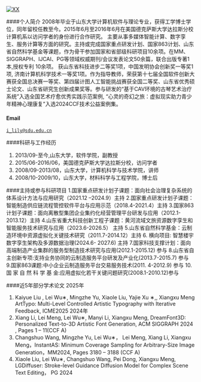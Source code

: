 [![XX](https://img.shields.io/badge/XX-github-blue?logo=github)](https://github.com/XX)

####个人简介
2008年毕业于山东大学计算机软件与理论专业，获得工学博士学位，同年留校任教至今。2015年6月至2016年6月在美国德克萨斯大学达拉斯分校计算机系以访问学者的身份进行合作研究。
主要从事多媒体智能计算、数字孪生、服务计算等方面的研究。主持或完成国家重点研发计划、国家863计划、山东省自然科学基金等课题，作为骨干参加国家和省部级科研项目10余项。在MM、SIGGRAPH、IJCAI、PG等领域权威期刊/会议发表论文50余篇，联合出版专著1本,授权专利 10余项。
获山东省科技进步二等奖1项，中国发明协会创新奖一等奖1项, 济南计算机科学技术一等奖1项。作为指导教师，荣获第十七届全国软件创新大赛获全国总决赛一等奖、第四届计图人工智能挑战赛获全国二等奖、山东省优秀硕士论文、山东省研究生创新成果奖等。参与研发的“基于CAV环境的古琴艺术治疗系统”入选全国艺术疗愈优秀实践示范案例, “心灵的奇幻之旅：虚拟现实助力青少年精神心理康复”入选2024CCF技术公益案例集。  

#### Email  
<code>i_lily@sdu.edu.cn</code>  

####科研与工作经历
1. 2013/09-至今,山东大学，软件学院，副教授
2. 2015/06-2016/06，美国德克萨斯大学达拉斯分校，访问学者
3. 2008/09-2013/08，山东大学，计算机科学与技术学院，讲师
4. 2008/10-2009/10，山东大学，材料科学与工程学院，博士后


####主持或参与科研项目
1.国家重点研发计划子课题：面向社会治理复杂系统的体系设计方法与应用研究（2021.12 –2024.9）主持
2.国家重点研发计划子课题：智能制造供应链流程管控软件平台与应用示范（2018.4-2021.4）主持
3.国家863计划子课题：面向离散型集团企业集约化经营管理平台研发与应用（2012.1-2013.12）主持
4.山东省重大科技创新工程子课题：黄河流域文旅资源数字孪生和智能服务技术研究与应用（2023.6-2026.5） 主持 
5.山东省自然科学基金：云制造环境中资源虚拟化关键技术研究（2011.7-2014.12）主持
6. 横向项目: 智慧楼宇数字孪生架构及多源数据治理(2024.6- 2027.6) 主持 
7.国家科技支撑计划：面向高端制造产业集群的服务型制造技术研究与应用(2012.1-2015.12) 参与
8.山东省自主创新专项:支持业务协同的云制造服务平台研发及产业化(2013.7-2015.7) 参与
9.国家863课题:中小企业云制造服务平台交易服务技术(2011. 4-2012.9) 参与
10.国 家 自 然 科 学 基 金:应用虚拟化若干关键问题研究(2008.1-2010.12)参与

####近5年部分学术论文
2025年
1.	Kaiyue Liu , Lei Wu∗, Mingzhe Yu, Xiaole Liu, Yajie Xu ∗,, Xiangxu Meng ArtTypo: Multi-Level Controlled Artistic Typography with Iterative Feedback, ICME2025
2024年
2.	Xiang Li, Lei Meng, Lei Wu∗, Manyi Li, Xiangxu Meng, DreamFont3D: Personalized Text-to-3D Artistic Font Generation,  ACM SIGGRAPH 2024 , Pages 1 – 11(CCF A)
3.	Changshuo Wang, Mingzhe Yu, Lei Wu∗， Lei Meng, Xiang Li, Xiangxu Meng，InstantAS: Minimum Coverage Sampling for Arbitrary-Size Image Generation，MM2024, Pages 3180 – 3188 (CCF A)
4.	Xiaole Liu, Lei Wu∗, Changshuo Wang, Pei Dong, Xiangxu Meng, LGDiffuser: Stroke-level Guidance Diffusion Model for Complex Scene Text Editing， PG 2024
